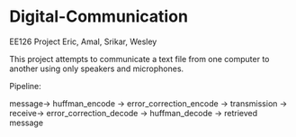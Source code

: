 # Digital-Communication
EE126 Project
Eric, Amal, Srikar, Wesley

This project attempts to communicate a text file from one computer to another using only speakers and microphones.

Pipeline:

message-> huffman_encode -> error_correction_encode -> transmission -> receive-> error_correction_decode -> huffman_decode -> retrieved message
